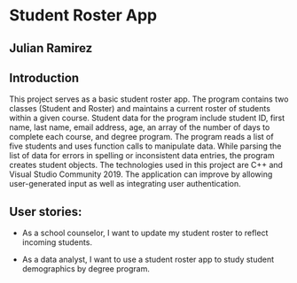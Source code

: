 # Student Roster App
## Julian Ramirez

## Introduction



This project serves as a basic student roster app. The program contains two classes (Student and Roster) and maintains a current roster of students within a given course. Student data for the program include student ID, first name, last name, email address, age, an array of the number of days to complete each course, and degree program. The program reads a list of five students and uses function calls to manipulate data. While parsing the list of data for errors in spelling or inconsistent data entries, the program creates student objects. The technologies used in this project are C++ and Visual Studio Community 2019. The application can improve by allowing user-generated input as well as integrating user authentication.

## User stories:
- As a school counselor, I want to update my student roster to reflect incoming students.

- As a data analyst, I want to use a student roster app to study student demographics by degree program. 


